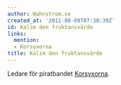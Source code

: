 ```yaml
---
author: Wahnstrom.se
created_at: '2011-08-09T07:30:39Z'
id: Kalim den fruktansvärde
links:
  mention:
  - Korsyxorna
title: Kalim den fruktansvärde
---
```


Ledare för piratbandet [Korsyxorna].

  [Korsyxorna]: Korsyxorna